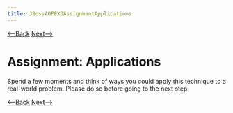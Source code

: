 ```yaml
---
title: JBossAOPEX3AssignmentApplications
---
```

[<--Back](JBossAOPEX3ApplyYourself) [Next-->](JBossAOPEX3ApplicationsOfIntroductions)

# Assignment: Applications
Spend a few moments and think of ways you could apply this technique to a real-world problem. Please do so before going to the next step.

[<--Back](JBossAOPEX3ApplyYourself) [Next-->](JBossAOPEX3ApplicationsOfIntroductions)
